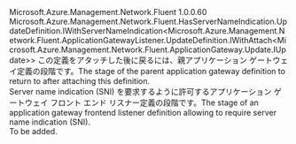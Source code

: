 <Type Name="IWithServerNameIndication&lt;ParentT&gt;" FullName="Microsoft.Azure.Management.Network.Fluent.ApplicationGatewayListener.UpdateDefinition.IWithServerNameIndication&lt;ParentT&gt;">
  <TypeSignature Language="C#" Value="public interface IWithServerNameIndication&lt;ParentT&gt; : Microsoft.Azure.Management.Network.Fluent.HasServerNameIndication.UpdateDefinition.IWithServerNameIndication&lt;Microsoft.Azure.Management.Network.Fluent.ApplicationGatewayListener.UpdateDefinition.IWithAttach&lt;Microsoft.Azure.Management.Network.Fluent.ApplicationGateway.Update.IUpdate&gt;&gt;" />
  <TypeSignature Language="ILAsm" Value=".class public interface auto ansi abstract IWithServerNameIndication`1&lt;ParentT&gt; implements class Microsoft.Azure.Management.Network.Fluent.HasServerNameIndication.UpdateDefinition.IWithServerNameIndication`1&lt;class Microsoft.Azure.Management.Network.Fluent.ApplicationGatewayListener.UpdateDefinition.IWithAttach`1&lt;class Microsoft.Azure.Management.Network.Fluent.ApplicationGateway.Update.IUpdate&gt;&gt;" />
  <TypeSignature Language="DocId" Value="T:Microsoft.Azure.Management.Network.Fluent.ApplicationGatewayListener.UpdateDefinition.IWithServerNameIndication`1" />
  <TypeSignature Language="VB.NET" Value="Public Interface IWithServerNameIndication(Of ParentT)&#xA;Implements IWithServerNameIndication(Of IWithAttach(Of IUpdate))" />
  <TypeSignature Language="F#" Value="type IWithServerNameIndication&lt;'ParentT&gt; = interface&#xA;    interface IWithServerNameIndication&lt;IWithAttach&lt;IUpdate&gt;&gt;" />
  <AssemblyInfo>
    <AssemblyName>Microsoft.Azure.Management.Network.Fluent</AssemblyName>
    <AssemblyVersion>1.0.0.60</AssemblyVersion>
  </AssemblyInfo>
  <TypeParameters>
    <TypeParameter Name="ParentT" />
  </TypeParameters>
  <Interfaces>
    <Interface>
      <InterfaceName>Microsoft.Azure.Management.Network.Fluent.HasServerNameIndication.UpdateDefinition.IWithServerNameIndication&lt;Microsoft.Azure.Management.Network.Fluent.ApplicationGatewayListener.UpdateDefinition.IWithAttach&lt;Microsoft.Azure.Management.Network.Fluent.ApplicationGateway.Update.IUpdate&gt;&gt;</InterfaceName>
    </Interface>
  </Interfaces>
  <Docs>
    <typeparam name="ParentT"><span data-ttu-id="7812d-101">この定義をアタッチした後に戻るには、親アプリケーション ゲートウェイ定義の段階です。</span><span class="sxs-lookup"><span data-stu-id="7812d-101">The stage of the parent application gateway definition to return to after attaching this definition.</span></span></typeparam>
    <summary>
            <span data-ttu-id="7812d-102">Server name indication (SNI) を要求するように許可するアプリケーション ゲートウェイ フロント エンド リスナー定義の段階です。</span><span class="sxs-lookup"><span data-stu-id="7812d-102">The stage of an application gateway frontend listener definition allowing to require server name indication (SNI).</span></span>
            </summary>
    <remarks>To be added.</remarks>
  </Docs>
  <Members />
</Type>